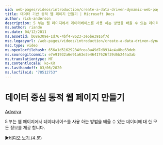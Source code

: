 ```yaml
---
uid: web-pages/videos/introduction/create-a-data-driven-dynamic-web-page
title: 데이터 기반 동적 웹 페이지 만들기 | Microsoft Docs
author: rick-anderson
description: 5 부는 웹 페이지에서 데이터베이스를 사용 하는 방법을 배울 수 있는 데이터에 대 한 모든 정보를 제공 합니다.
ms.author: riande
ms.date: 04/12/2011
ms.assetid: b68e309e-1d76-4bf4-8623-3e6be3916f7d
msc.legacyurl: /web-pages/videos/introduction/create-a-data-driven-dynamic-web-page
msc.type: video
ms.openlocfilehash: 656a1d51629284fcea8a49d7d8914e4a8be63deb
ms.sourcegitcommit: e7e91932a6e91a63e2e46417626f39d6b244a3ab
ms.translationtype: MT
ms.contentlocale: ko-KR
ms.lasthandoff: 03/06/2020
ms.locfileid: "78512753"
---
```

# <a name="create-a-data-driven-dynamic-web-page"></a>데이터 중심 동적 웹 페이지 만들기

[Advaiya](https://twitter.com/Advaiyasolns)

5 부는 웹 페이지에서 데이터베이스를 사용 하는 방법을 배울 수 있는 데이터에 대 한 모든 정보를 제공 합니다.

[&#9654;비디오 보기 (4 분)](https://channel9.msdn.com/Blogs/ASP-NET-Site-Videos/create-a-data-driven-dynamic-web-page)
